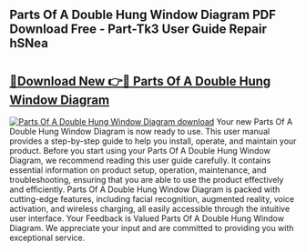 ## Parts Of A Double Hung Window Diagram PDF Download Free - Part-Tk3 User Guide Repair hSNea

# <h2><a href="http://dfqtkcn.blite.top/?on=Parts+Of+A+Double+Hung+Window+Diagram">🔗Download New 👉🔴 Parts Of A Double Hung Window Diagram</a></h2>

[![Parts Of A Double Hung Window Diagram download](https://i.imgur.com/lujVjoI.png)](http://dfqtkcn.blite.top/?on=Parts+Of+A+Double+Hung+Window+Diagram)
Your new Parts Of A Double Hung Window Diagram is now ready to use. This user manual provides a step-by-step guide to help you install, operate, and maintain your product. Before you start using your Parts Of A Double Hung Window Diagram, we recommend reading this user guide carefully. It contains essential information on product setup, operation, maintenance, and troubleshooting, ensuring that you are able to use the product effectively and efficiently. Parts Of A Double Hung Window Diagram is packed with cutting-edge features, including facial recognition, augmented reality, voice activation, and wireless charging, all easily accessible through the intuitive user interface. Your Feedback is Valued Parts Of A Double Hung Window Diagram. We appreciate your input and are committed to providing you with exceptional service.
